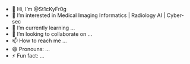 - 👋 Hi, I’m @St1cKyFr0g
- 👀 I’m interested in Medical Imaging Informatics | Radiology AI | Cyber-sec
- 🌱 I’m currently learning ...
- 💞️ I’m looking to collaborate on ...
- 📫 How to reach me ...
- 😄 Pronouns: ...
- ⚡ Fun fact: ...

<!---
St1cKyFr0g/St1cKyFr0g is a ✨ special ✨ repository because its `README.md` (this file) appears on your GitHub profile.
You can click the Preview link to take a look at your changes.
--->

